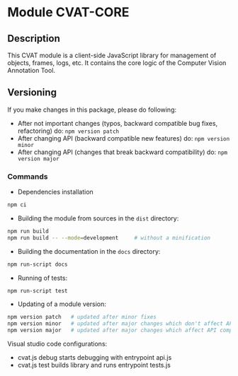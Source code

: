 # Module CVAT-CORE

## Description

This CVAT module is a client-side JavaScript library for management of objects, frames, logs, etc.
It contains the core logic of the Computer Vision Annotation Tool.

## Versioning

If you make changes in this package, please do following:

- After not important changes (typos, backward compatible bug fixes, refactoring) do: `npm version patch`
- After changing API (backward compatible new features) do: `npm version minor`
- After changing API (changes that break backward compatibility) do: `npm version major`

### Commands

- Dependencies installation

```bash
npm ci
```

- Building the module from sources in the `dist` directory:

```bash
npm run build
npm run build -- --mode=development     # without a minification
```

- Building the documentation in the `docs` directory:

```bash
npm run-script docs
```

- Running of tests:

```bash
npm run-script test
```

- Updating of a module version:

```bash
npm version patch   # updated after minor fixes
npm version minor   # updated after major changes which don't affect API compatibility with previous versions
npm version major   # updated after major changes which affect API compatibility with previous versions
```

Visual studio code configurations:

- cvat.js debug starts debugging with entrypoint api.js
- cvat.js test builds library and runs entrypoint tests.js
